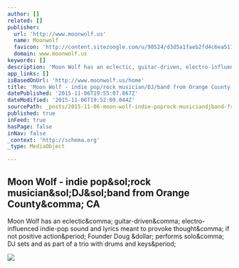 ```yaml
---
author: []
related: []
publisher:
  url: 'http://www.moonwolf.us'
  name: Moonwolf
  favicon: 'http://content.sitezoogle.com/u/98524/d3d5a1faeb2fd4c6ea511801528f052ff4c001d0/ico/favicon.ico?1376571937'
  domain: www.moonwolf.us
keywords: []
description: 'Moon Wolf has an eclectic, guitar-driven, electro-influenced indie-pop sound and lyrics meant to provoke thought, if not positive action. Founder Doug $ performs solo, DJ sets and as part of a trio with drums and keys.'
app_links: []
isBasedOnUrl: 'http://www.moonwolf.us/home'
title: 'Moon Wolf - indie pop/rock musician/DJ/band from Orange County, CA'
datePublished: '2015-11-06T19:55:07.867Z'
dateModified: '2015-11-06T19:52:09.044Z'
sourcePath: _posts/2015-11-06-moon-wolf-indie-poprock-musiciandjband-from-orange-coun.md
published: true
inFeed: true
hasPage: false
inNav: false
_context: 'http://schema.org'
_type: MediaObject

---
```

<article style=""><h1>Moon Wolf - indie pop&amp;sol;rock musician&amp;sol;DJ&amp;sol;band from Orange County&amp;comma; CA</h1><p>Moon Wolf has an eclectic&amp;comma; guitar-driven&amp;comma; electro-influenced indie-pop sound and lyrics meant to provoke thought&amp;comma; if not positive action&amp;period; Founder Doug &amp;dollar; performs solo&amp;comma; DJ sets and as part of a trio with drums and keys&amp;period;</p><img src="http://s3.amazonaws.com/content.sitezoogle.com/u/98524/68ea6f660dd3195ec42a50e30037c74deb957f55/original/moonwolflogo340x340.jpg?1428603169" /></article>